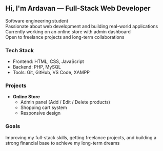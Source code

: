## Hi, I'm Ardavan — Full-Stack Web Developer

Software engineering student  
Passionate about web development and building real-world applications  
Currently working on an online store with admin dashboard  
Open to freelance projects and long-term collaborations

### Tech Stack
- Frontend: HTML, CSS, JavaScript  
- Backend: PHP, MySQL  
- Tools: Git, GitHub, VS Code, XAMPP

### Projects
- **Online Store**  
  - Admin panel (Add / Edit / Delete products)  
  - Shopping cart system  
  - Responsive design  

### Goals
Improving my full-stack skills, getting freelance projects, and building a strong financial base to achieve my long-term dreams
